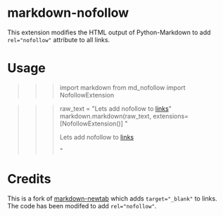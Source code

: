 # markdown-nofollow

This extension modifies the HTML output of Python-Markdown to add `rel="nofollow"` attribute to all links.

# Usage

  >>> import markdown
  >>> from md_nofollow import NofollowExtension
  
  >>> raw_text = "Lets add nofollow to [links](http://github.com)"
  >>> markdown.markdown(raw_text, extensions=[NofollowExtension()]
  "<p>Lets add nofollow to <a href="http://github.com" rel="nofollow">links</a></p>"
  

# Credits

This is a fork of [markdown-newtab](https://github.com/Undeterminant/markdown-newtab) which adds `target="_blank"` to links. The code has been modifed to add `rel="nofollow"`. 
